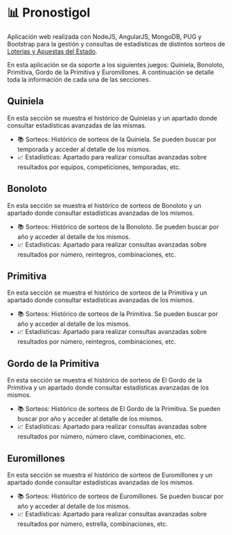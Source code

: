 # &#x1f4ca; Pronostigol

Aplicación web realizada con NodeJS, AngularJS, MongoDB, PUG y Bootstrap para la gestión y consultas de estadísticas de distintos sorteos de [Loterías y Apuestas del Estado](https://www.loteriasyapuestas.es/es).

En esta aplicación se da soporte a los siguientes juegos: Quiniela, Bonoloto, Primitiva, Gordo de la Primitiva y Euromillones. A continuación se detalle toda la información de cada una de las secciones.

## Quiniela

En esta sección se muestra el histórico de Quinielas y un apartado donde consultar estadísticas avanzadas de las mismas.

-   &#x1F4DA; Sorteos: Histórico de sorteos de la Quiniela. Se pueden buscar por temporada y acceder al detalle de los mismos.
-   &#x1F4C8; Estadísticas: Apartado para realizar consultas avanzadas sobre resultados por equipos, competiciones, temporadas, etc.

## Bonoloto

En esta sección se muestra el histórico de sorteos de Bonoloto y un apartado donde consultar estadísticas avanzadas de los mismos.

-   &#x1F4DA; Sorteos: Histórico de sorteos de la Bonoloto. Se pueden buscar por año y acceder al detalle de los mismos.
-   &#x1F4C8; Estadísticas: Apartado para realizar consultas avanzadas sobre resultados por número, reintegros, combinaciones, etc.

## Primitiva

En esta sección se muestra el histórico de sorteos de la Primitiva y un apartado donde consultar estadísticas avanzadas de los mismos.

-   &#x1F4DA; Sorteos: Histórico de sorteos de la Primitiva. Se pueden buscar por año y acceder al detalle de los mismos.
-   &#x1F4C8; Estadísticas: Apartado para realizar consultas avanzadas sobre resultados por número, reintegros, combinaciones, etc.

## Gordo de la Primitiva

En esta sección se muestra el histórico de sorteos de El Gordo de la Primitiva y un apartado donde consultar estadísticas avanzadas de los mismos.

-   &#x1F4DA; Sorteos: Histórico de sorteos de El Gordo de la Primitiva. Se pueden buscar por año y acceder al detalle de los mismos.
-   &#x1F4C8; Estadísticas: Apartado para realizar consultas avanzadas sobre resultados por número, número clave, combinaciones, etc.

## Euromillones

En esta sección se muestra el histórico de sorteos de Euromillones y un apartado donde consultar estadísticas avanzadas de los mismos.

-   &#x1F4DA; Sorteos: Histórico de sorteos de Euromillones. Se pueden buscar por año y acceder al detalle de los mismos.
-   &#x1F4C8; Estadísticas: Apartado para realizar consultas avanzadas sobre resultados por número, estrella, combinaciones, etc.
